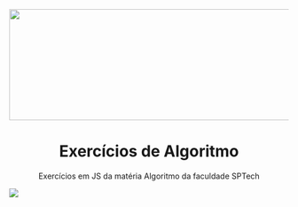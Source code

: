 <img src="https://miro.medium.com/max/1100/0*fcnL6h72kX6skH7H.jpeg" height="200px" width="900px">
<h1 align="center">Exercícios de Algoritmo</h1> 
<p align="center">Exercícios em JS da matéria Algoritmo da faculdade SPTech</p>
<div>
<img src="https://img.shields.io/badge/Made%20with-JavaScript-1f425f.svg">
</div>
